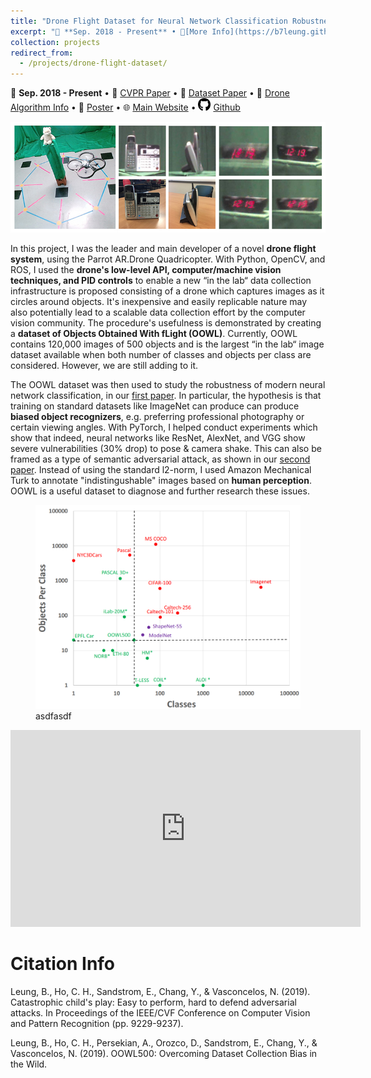 ```yaml
---
title: "Drone Flight Dataset for Neural Network Classification Robustness"
excerpt: "📅 **Sep. 2018 - Present** • 🔎[More Info](https://b7leung.github.io/projects/drone-flight-dataset/) • 📄 [CVPR Paper](https://openaccess.thecvf.com/content_CVPR_2019/papers/Ho_Catastrophic_Childs_Play_Easy_to_Perform_Hard_to_Defend_Adversarial_CVPR_2019_paper.pdf) • 🌐 [Main Website](http://www.svcl.ucsd.edu/projects/OOWL/CVPR2019_adversarial.html) <br/> Developed a drone flight system to collect over 120,000 images. The dataset was used to conduct experiments showing severe vulnerabilities (30% drop) in neural networks to pose & camera shake. Findings published to CVPR 2019. <br/><img src='/images/OOWL_Main_Picture.jpg'>"
collection: projects
redirect_from: 
  - /projects/drone-flight-dataset/
---
```


📅 **Sep. 2018 - Present** • 📄 [CVPR Paper](https://openaccess.thecvf.com/content_CVPR_2019/papers/Ho_Catastrophic_Childs_Play_Easy_to_Perform_Hard_to_Defend_Adversarial_CVPR_2019_paper.pdf) • 📄 [Dataset Paper](https://b7leung.github.io/files/OOWL_Dataset.pdf) • 📄 [Drone Algorithm Info](https://docs.google.com/presentation/d/15NlP05SLmo0Nyx40LU_9Uzq4h6xHTv1L-L0a8x-TYOY/edit?usp=sharing) • 📄 [Poster](https://b7leung.github.io/files/cvpr19_adversarial_poster_final.pdf) • 🌐 [Main Website](http://www.svcl.ucsd.edu/projects/OOWL/CVPR2019_adversarial.html) • <img src="/images/github_icon.png" width="20" height="20"> [Github](https://github.com/b7leung/OOWL-Drone-Flight-System)

<img src='/images/OOWL_Main_Picture.jpg'>

In this project, I was the leader and main developer of a novel **drone flight system**, using the Parrot AR.Drone Quadricopter. With Python, OpenCV, and ROS, I used the **drone's low-level API, computer/machine vision techniques, and PID controls** to enable a new “in the lab“ data collection infrastructure is proposed consisting of a drone which captures images as it circles around objects. It's inexpensive and easily replicable nature may also potentially lead to a scalable data collection effort by the computer vision community. The procedure's usefulness is demonstrated by creating a **dataset of Objects Obtained With fLight (OOWL)**. Currently, OOWL contains 120,000 images of 500 objects and is the largest “in the lab“ image dataset available when both number of classes and objects per class are considered. However, we are still adding to it.

The OOWL dataset was then used to study the robustness of modern neural network classification, in our [first paper](https://b7leung.github.io/files/OOWL_Dataset.pdf). In particular, the hypothesis is that training on standard datasets like ImageNet can produce can produce **biased object recognizers**, e.g. preferring professional photography or certain viewing angles. With PyTorch, I helped conduct experiments which show that indeed, neural networks like ResNet, AlexNet, and VGG show severe vulnerabilities (30% drop) to pose & camera shake. This can also be framed as a type of semantic adversarial attack, as shown in our [second paper](https://openaccess.thecvf.com/content_CVPR_2019/papers/Ho_Catastrophic_Childs_Play_Easy_to_Perform_Hard_to_Defend_Adversarial_CVPR_2019_paper.pdf). Instead of using the standard l2-norm, I used Amazon Mechanical Turk to annotate "indistingushable" images based on **human perception**. OOWL is a useful dataset to diagnose and further research these issues.

<figure>
  <img src="/images/oowl_dataset_compare.png">
  <figcaption>asdfasdf</figcaption>
</figure>

<iframe width="560" height="315" src="https://www.youtube-nocookie.com/embed/WdvkxDUGUz0?controls=0" title="YouTube video player" frameborder="0" allow="accelerometer; autoplay; clipboard-write; encrypted-media; gyroscope; picture-in-picture" allowfullscreen></iframe>

Citation Info
======

Leung, B., Ho, C. H., Sandstrom, E., Chang, Y., & Vasconcelos, N. (2019). Catastrophic child's play: Easy to perform, hard to defend adversarial attacks. In Proceedings of the IEEE/CVF Conference on Computer Vision and Pattern Recognition (pp. 9229-9237).

Leung, B., Ho, C. H., Persekian, A., Orozco, D., Sandstrom, E., Chang, Y., & Vasconcelos, N. (2019). OOWL500: Overcoming Dataset Collection Bias in the Wild.